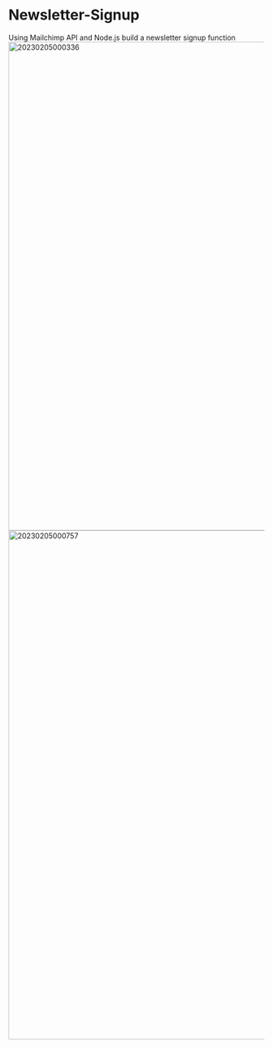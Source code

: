 # Newsletter-Signup
Using Mailchimp API and Node.js build a newsletter signup function
<img width="960" alt="20230205000336" src="https://user-images.githubusercontent.com/112444255/216794842-f08d8d7e-51f4-4dab-8ca6-8109518cef4d.png">
<img width="1000" alt="20230205000757" src="https://user-images.githubusercontent.com/112444255/216794843-d133bca3-014d-48af-a449-16f5de5b5adc.png">
